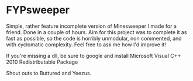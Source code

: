 FYPsweeper
==========

Simple, rather feature incomplete version of Minesweeper I made for a friend. Done in a couple of hours. Aim for this
project was to complete it as fast as possible, so the code is horribly unmodular, non commented, and with cyclomatic
complexity. Feel free to ask me how I'd improve it!

If you're missing a dll, be sure to google and install Microsoft Visual C++ 2010 Redistributable Package 

Shout outs to Buttured and Yeezus. 

